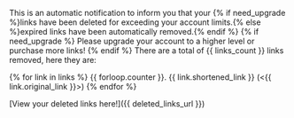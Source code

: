 This is an automatic notification to inform you that your {% if need_upgrade %}links have been deleted for exceeding your account limits.{% else %}expired links have been automatically removed.{% endif %}
{% if need_upgrade %}
Please upgrade your account to a higher level or purchase more links!
{% endif %}
There are a total of {{ links_count }} links removed, here they are:

{% for link in links %}
{{ forloop.counter }}. {{ link.shortened_link }} (<{{ link.original_link }}>)</li>
{% endfor %}

[View your deleted links here!]({{ deleted_links_url }})
